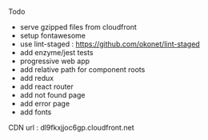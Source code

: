 Todo
- serve gzipped files from cloudfront
- setup fontawesome
- use lint-staged : https://github.com/okonet/lint-staged
- add enzyme/jest tests
- progressive web app
- add relative path for component roots
- add redux
- add react router
- add not found page
- add error page
- add fonts

CDN url : dl9fkxjjoc6gp.cloudfront.net
